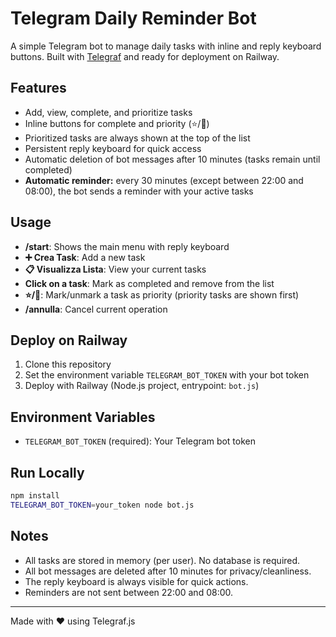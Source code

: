 # Telegram Daily Reminder Bot

A simple Telegram bot to manage daily tasks with inline and reply keyboard buttons. Built with [Telegraf](https://telegraf.js.org/) and ready for deployment on Railway.

## Features
- Add, view, complete, and prioritize tasks
- Inline buttons for complete and priority (⭐/🌟)
- Prioritized tasks are always shown at the top of the list
- Persistent reply keyboard for quick access
- Automatic deletion of bot messages after 10 minutes (tasks remain until completed)
- **Automatic reminder:** every 30 minutes (except between 22:00 and 08:00), the bot sends a reminder with your active tasks

## Usage
- **/start**: Shows the main menu with reply keyboard
- **➕ Crea Task**: Add a new task
- **📋 Visualizza Lista**: View your current tasks
- **Click on a task**: Mark as completed and remove from the list
- **⭐/🌟**: Mark/unmark a task as priority (priority tasks are shown first)
- **/annulla**: Cancel current operation

## Deploy on Railway
1. Clone this repository
2. Set the environment variable `TELEGRAM_BOT_TOKEN` with your bot token
3. Deploy with Railway (Node.js project, entrypoint: `bot.js`)

## Environment Variables
- `TELEGRAM_BOT_TOKEN` (required): Your Telegram bot token

## Run Locally
```bash
npm install
TELEGRAM_BOT_TOKEN=your_token node bot.js
```

## Notes
- All tasks are stored in memory (per user). No database is required.
- All bot messages are deleted after 10 minutes for privacy/cleanliness.
- The reply keyboard is always visible for quick actions.
- Reminders are not sent between 22:00 and 08:00.

---

Made with ❤️ using Telegraf.js
